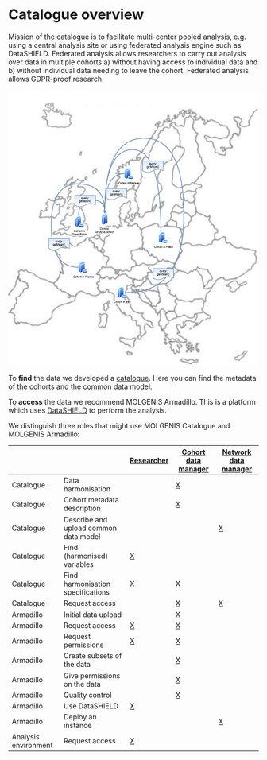 # Catalogue overview
Mission of the catalogue is to facilitate multi-center pooled analysis, e.g. using a central analysis site or using federated analysis engine such as DataSHIELD. 
Federated analysis allows researchers to carry out analysis over data in multiple cohorts a) without having access to individual data and b) without individual data needing to leave the cohort. Federated analysis allows GDPR-proof research.

![Figure 1: Federated analysis](img/cat_federated-analysis.png)

To **find** the data we developed a [catalogue](https://data-catalogue.molgeniscloud.org/catalogue/catalogue/#/variable-explorer/). Here you can find the metadata of the cohorts and the common data model. 

To **access** the data we recommend MOLGENIS Armadillo. This is a platform which uses [DataSHIELD](https://datashield.org/) to perform the analysis.


We distinguish three roles that might use MOLGENIS Catalogue and MOLGENIS Armadillo:

|     |     | [Researcher](cat_researcher.md) | [Cohort data manager](cat_cohort-data-manager.md) | [Network data manager](cat_network-data-manager.md) |
| --- | --- | --- | --- | --- |
| Catalogue | Data harmonisation | | [X](cat_cohort-data-manager.md#data-harmonisation) | |
| Catalogue | Cohort metadata description | | [X](cat_cohort-data-manager.md#define-cohort-metadata) | |
| Catalogue | Describe and upload common data model | | | [X](cat_network-data-manager.md#define-network-metadata) |
| Catalogue | Find (harmonised) variables | [X](cat_researcher.md#find-variables) | | |
| Catalogue | Find harmonisation specifications | [X](cat_researcher.md#find-harmonisation-details) | [X](cat_cohort-data-manager.md#define-harmonisations) | |
| Catalogue | Request access | | [X](cat_cohort-data-manager.md#request-access-catalogue) | [X](cat_network-data-manager.md#request-access) |
| Armadillo | Initial data upload | | [X](cat_cohort-data-manager.md#initial-data-upload) | |
| Armadillo | Request access | [X](cat_researcher.md#request-access) | [X](cat_cohort-data-manager.md#request-access-armadillo) | |
| Armadillo | Request permissions | [X](cat_researcher.md#request-permissions) | [X](cat_cohort-data-manager.md#assign-permissions) | |
| Armadillo | Create subsets of the data | | [X](cat_cohort-data-manager.md#create-subsets) | |
| Armadillo | Give permissions on the data | | [X](cat_cohort-data-manager.md#give-permissions-on-the-data) | |
| Armadillo | Quality control | | [X](cat_cohort-data-manager.md#quality-control) | |
| Armadillo | Use DataSHIELD | [X](cat_researcher.md#use-datashield) | | |
| Armadillo | Deploy an instance | | | [X](cat_cohort-data-manager.md#deploy-an-instance) |
| Analysis environment | Request access | [X](cat_researcher.md#request-access) | | |